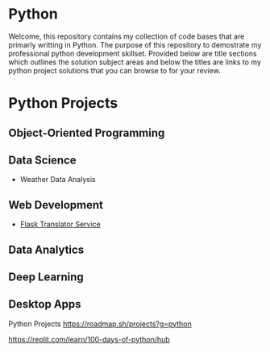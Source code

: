 # Python
Welcome, this repository contains my collection of code bases that are primarly writting in Python. The purpose of this repository to demostrate my professional python development skillset. Provided below are title sections which outlines the solution subject areas and below the titles are links to my python project solutions that you can browse to for your review. 

# Python Projects
## Object-Oriented Programming

## Data Science
- Weather Data Analysis
  
## Web Development
- [Flask Translator Service](https://github.com/brandonmichaelhunter/Python/tree/master/WEB/FlaskTranslatorService)
## Data Analytics
## Deep Learning 
## Desktop Apps

Python Projects
https://roadmap.sh/projects?g=python

https://replit.com/learn/100-days-of-python/hub
